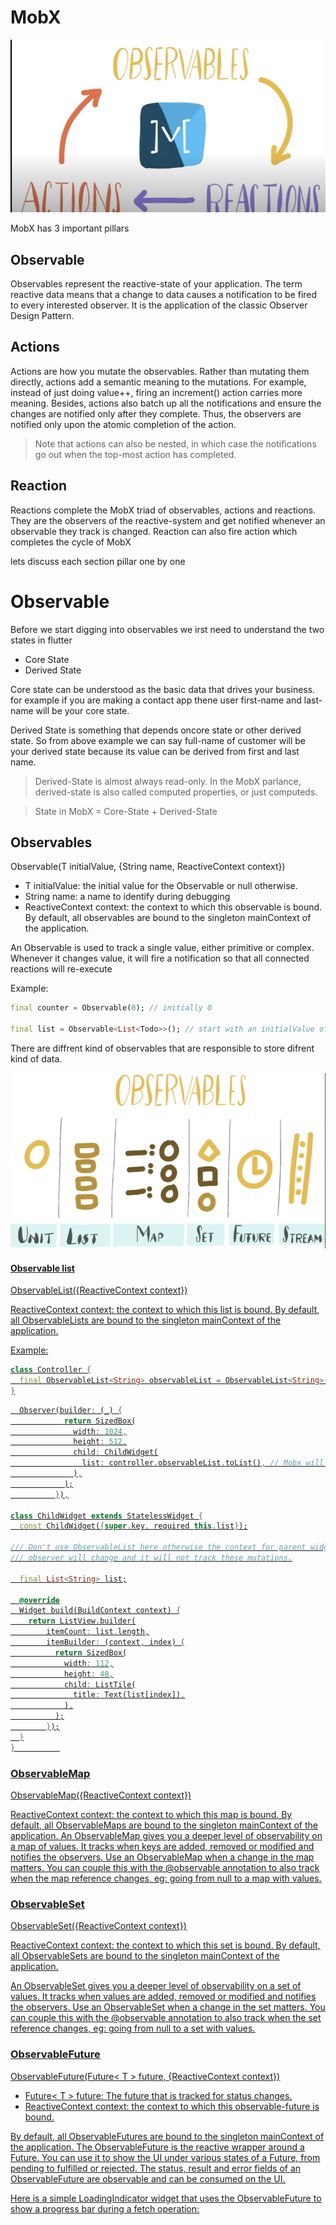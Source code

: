 # **MobX**
![Mobx](images/mobx.png 'Mobx')

MobX has 3 important pillars

## **Observable**
Observables represent the reactive-state of your application.
The term reactive data means that a change to data causes a notification to be fired to every interested observer. It is the application of the classic Observer Design Pattern.

## **Actions**
Actions are how you mutate the observables. Rather than mutating them directly, actions add a semantic meaning to the mutations. For example, instead of just doing value++, firing an increment() action carries more meaning. Besides, actions also batch up all the notifications and ensure the changes are notified only after they complete. Thus, the observers are notified only upon the atomic completion of the action.
>Note that actions can also be nested, in which case the notifications go out when the top-most action has completed.

## **Reaction**
Reactions complete the MobX triad of observables, actions and reactions. They are the observers of the reactive-system and get notified whenever an observable they track is changed. 
Reaction can also fire action which completes the cycle of MobX

lets discuss each section pillar one by one

# **Observable**

Before we start digging into observables we irst need to understand the two states in flutter

* Core State
* Derived State
  
Core state can be understood as the basic data that drives your business. for example if you are making a contact app thene user first-name and last-name will be your core state.

Derived State is something that depends oncore state or other derived state. So from above example we can say full-name of customer will be your derived state because its value can be derived from first and last name.
> Derived-State is almost always read-only. In the MobX parlance, derived-state is also called computed properties, or just computeds.

> State in MobX = Core-State + Derived-State 

## Observables


Observable(T initialValue, {String name, ReactiveContext context})
* T initialValue: the initial value for the Observable or null otherwise.
* String name: a name to identify during debugging
* ReactiveContext context: the context to which this observable is bound. By default, all observables are bound to the singleton mainContext of the application.

An Observable is used to track a single value, either primitive or complex. Whenever it changes value, it will fire a notification so that all connected reactions will re-execute

Example:
```dart
final counter = Observable(0); // initially 0

final list = Observable<List<Todo>>(); // start with an initialValue of null
```

There are diffrent kind of observables that are responsible to store difrent kind of data.

![Mobx](images/mobx2.png 'Mobx')

#### <u>**Observable list**
ObservableList({ReactiveContext context})

ReactiveContext context: the context to which this list is bound. By default, all ObservableLists are bound to the singleton mainContext of the application.

Example:
```dart
class Controller {
  final ObservableList<String> observableList = ObservableList<String>();
}
```

```dart
  Observer(builder: (_) {
            return SizedBox(
              width: 1024,
              height: 512,
              child: ChildWidget(
                list: controller.observableList.toList(), // Mobx will detect mutations to observableList
              ),
            );
          }),

class ChildWidget extends StatelessWidget {
  const ChildWidget({super.key, required this.list});

/// Don't use ObservableList here otherwise the context for parent widget
/// observer will change and it will not track these mutations.

  final List<String> list;

  @override
  Widget build(BuildContext context) {
    return ListView.builder(
        itemCount: list.length,
        itemBuilder: (context, index) {
          return SizedBox(
            width: 112,
            height: 48,
            child: ListTile(
              title: Text(list[index]),
            ),
          );
        });
  }
}          
```



### <u>**ObservableMap**
ObservableMap({ReactiveContext context})

ReactiveContext context: the context to which this map is bound. By default, all ObservableMaps are bound to the singleton mainContext of the application.
An ObservableMap gives you a deeper level of observability on a map of values. It tracks when keys are added, removed or modified and notifies the observers. Use an ObservableMap when a change in the map matters. You can couple this with the @observable annotation to also track when the map reference changes, eg: going from null to a map with values.

### <u> **ObservableSet**
ObservableSet({ReactiveContext context})

ReactiveContext context: the context to which this set is bound. By default, all ObservableSets are bound to the singleton mainContext of the application.

An ObservableSet gives you a deeper level of observability on a set of values. It tracks when values are added, removed or modified and notifies the observers. Use an ObservableSet when a change in the set matters. You can couple this with the @observable annotation to also track when the set reference changes, eg: going from null to a set with values.

### **ObservableFuture**
ObservableFuture(Future< T > future, {ReactiveContext context})

* Future< T > future: The future that is tracked for status changes.
* ReactiveContext context: the context to which this observable-future is bound.
 
By default, all ObservableFutures are bound to the singleton mainContext of the application.
The ObservableFuture is the reactive wrapper around a Future. You can use it to show the UI under various states of a Future, from pending to fulfilled or rejected. The status, result and error fields of an ObservableFuture are observable and can be consumed on the UI.

Here is a simple LoadingIndicator widget that uses the ObservableFuture to show a progress bar during a fetch operation:



